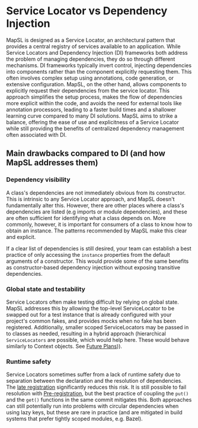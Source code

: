 # Service Locator vs Dependency Injection

MapSL is designed as a Service Locator, an architectural pattern that provides a central registry of
services available to an application. While Service Locators and Dependency Injection (DI)
frameworks both address the problem of managing dependencies, they do so through different
mechanisms. DI frameworks typically invert control, injecting dependencies into components rather
than the component explicitly requesting them. This often involves complex setup using annotations,
code generation, or extensive configuration. MapSL, on the other hand, allows components to
explicitly request their dependencies from the service locator. This approach simplifies the setup
process, makes the flow of dependencies more explicit within the code, and avoids the need for
external tools like annotation processors, leading to a faster build times and a shallower learning
curve compared to many DI solutions. MapSL aims to strike a balance, offering the ease of use and
explicitness of a Service Locator while still providing the benefits of centralized dependency
management often associated with DI.

## Main drawbacks compared to DI (and how MapSL addresses them)

### Dependency visibility

A class's dependencies are not immediately obvious from its constructor. This is intrinsic to any
Service Locator approach, and MapSL doesn't fundamentally alter this. However, there are other
places where a class's dependencies are listed (e.g imports or module dependencies), and these are
often sufficient for identifying what a class depends on. More commonly, however, it is important
for consumers of a class to know how to obtain an instance. The patterns recommended by MapSL make
this clear and explicit.

If a clear list of dependencies is still desired, your team can establish a best practice of
only accessing the `instance` properties from the default arguments of a constructor. This
would provide some of the same benefits as constructor-based dependency injection without
exposing transitive dependencies.

### Global state and testability

Service Locators often make testing difficult by relying on global state. MapSL addresses this by
allowing the top-level ServiceLocator to be swapped out for a test instance that is already
configured with your project's common fakes, and provides mocks when no fake has been registered.
Additionally, smaller scoped ServiceLocators may be passed in to classes as needed, resulting in a
hybrid approach (hierarchical `ServiceLocators` are possible, which would help here. These would
behave similarly to Context objects. See [Future Plans](#future-plans))).

### Runtime safety

Service Locators sometimes suffer from a lack of runtime safety due to separation between the
declaration and the resolution of dependencies. The [late registration](#late-registration)
significantly reduces this risk. It is still possible to fail resolution
with [Pre-registration](#pre-registration), but the best practice of coupling the `put()` and the
`get()` functions in the same commit mitigates this. Both approaches can still potentially run
into problems with circular dependencies when using lazy keys, but these are rare in practice (and
are mitigated in build systems that prefer tightly scoped modules, e.g. Bazel).